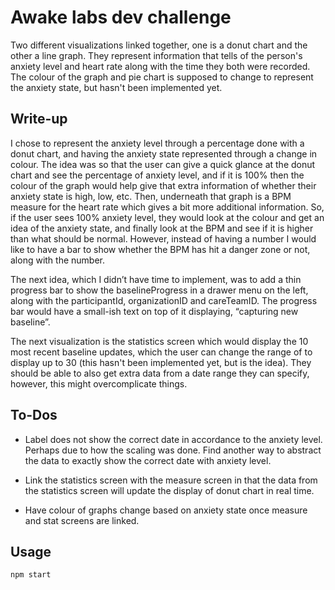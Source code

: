 # Awake labs dev challenge

Two different visualizations linked together, one is a donut chart and the other a line graph. They represent information that tells of the person's anxiety level and heart rate along with the time they both were recorded. The colour of the graph and pie chart is supposed to change to represent the anxiety state, but hasn't been implemented yet.

## Write-up

I chose to represent the anxiety level through a percentage done with a donut chart, and having the anxiety state represented through a change in colour. The idea was so that the user can give a quick glance at the donut chart and see the percentage of anxiety level, and if it is 100% then the colour of the graph would help give that extra information of whether their anxiety state is high, low, etc. Then, underneath that graph is a BPM measure for the heart rate which gives a bit more additional information. So, if the user sees 100% anxiety level, they would look at the colour and get an idea of the anxiety state, and finally look at the BPM and see if it is higher than what should be normal. However, instead of having a number I would like to have a bar to show whether the BPM has hit a danger zone or not, along with the number.

The next idea, which I didn’t have time to implement, was to add a thin progress bar to show the baselineProgress in a drawer menu on the left, along with the participantId, organizationID and careTeamID. The progress bar would have a small-ish text on top of it displaying, “capturing new baseline”.

The next visualization is the statistics screen which would display the 10 most recent baseline updates, which the user can change the range of to display up to 30 (this hasn't been implemented yet, but is the idea). They should be able to also get extra data from a date range they can specify, however, this might overcomplicate things.

## To-Dos

- Label does not show the correct date in accordance to the anxiety level. Perhaps due to how the scaling was done. Find another way to abstract the data to exactly show the correct date with anxiety level.

- Link the statistics screen with the measure screen in that the data from the statistics screen will update the display of donut chart in real time.

- Have colour of graphs change based on anxiety state once measure and stat screens are linked.

## Usage

```sh
npm start
```
